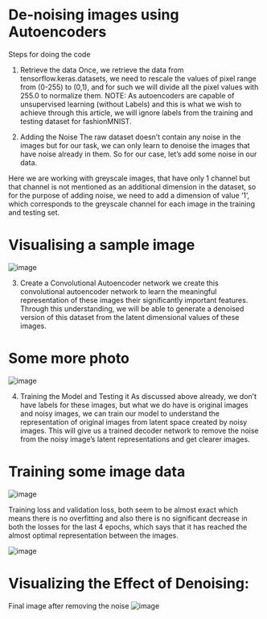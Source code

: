 # De-noising images using Autoencoders
Steps for doing the code
1. Retrieve the data
Once, we retrieve the data from tensorflow.keras.datasets, we need to rescale the values of pixel range from (0-255) to (0,1), and for such we will divide all the pixel values with 255.0 to normalize them. NOTE: As autoencoders are capable of unsupervised learning (without Labels) and this is what we wish to achieve through this article, we will ignore labels from the training and testing dataset for fashionMNIST.

2. Adding the Noise
The raw dataset doesn’t contain any noise in the images but for our task, we can only learn to denoise the images that have noise already in them. So for our case, let’s add some noise in our data.

Here we are working with greyscale images, that have only 1 channel but that channel is not mentioned as an additional dimension in the dataset, so for the purpose of adding noise, we need to add a dimension of value ‘1’, which corresponds to the greyscale channel for each image in the training and testing set.


# Visualising a sample image 
![image](https://user-images.githubusercontent.com/42618752/188330912-13aa049b-b5c9-4be1-ac8f-7ca9b40ee178.png)

3. Create a Convolutional Autoencoder network
we create this convolutional autoencoder network to learn the meaningful representation of these images their significantly important features. Through this understanding, we will be able to generate a denoised version of this dataset from the latent dimensional values of these images.

# Some more photo
![image](https://user-images.githubusercontent.com/42618752/188330862-cb8ed745-db64-4d94-935e-f69ad68d928c.png)

4. Training the Model and Testing it
As discussed above already, we don’t have labels for these images, but what we do have is original images and noisy images, we can train our model to understand the representation of original images from latent space created by noisy images. This will give us a trained decoder network to remove the noise from the noisy image’s latent representations and get clearer images.

# Training some image data
![image](https://user-images.githubusercontent.com/42618752/188330879-ab53c711-1002-49ec-a8d0-ce16087e01ad.png)

Training loss and validation loss, both seem to be almost exact which means there is no overfitting and also there is no significant decrease in both the losses for the last 4 epochs, which says that it has reached the almost optimal representation between the images.



![image](https://user-images.githubusercontent.com/42618752/188330884-080ebdcc-c40c-42db-b0cb-a6f0ad879992.png)

# Visualizing the Effect of Denoising:

Final image after removing the noise
![image](https://user-images.githubusercontent.com/42618752/188330940-c1d35bbd-6100-488a-ad1c-b83ac8018430.png)
